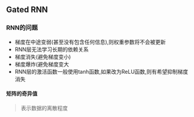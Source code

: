 ## Gated RNN

### RNN的问题
* 梯度在中途变弱(甚至没有包含任何信息),则权重参数将不会被更新
* RNN层无法学习长期的依赖关系
* 梯度消失(避免梯度变小)
* 梯度爆炸(避免梯度变大
* RNN层的激活函数一般使用tanh函数,如果改为ReLU函数,则有希望抑制梯度消失

#### 矩阵的奇异值
> 表示数据的离散程度 
